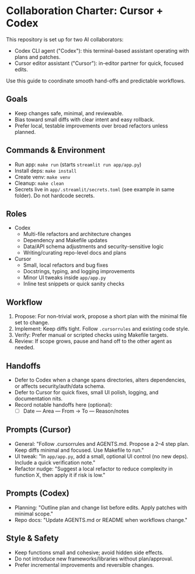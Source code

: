 # Collaboration Charter: Cursor + Codex

This repository is set up for two AI collaborators:

- Codex CLI agent ("Codex"): this terminal-based assistant operating with plans and patches.
- Cursor editor assistant ("Cursor"): in-editor partner for quick, focused edits.

Use this guide to coordinate smooth hand-offs and predictable workflows.

## Goals
- Keep changes safe, minimal, and reviewable.
- Bias toward small diffs with clear intent and easy rollback.
- Prefer local, testable improvements over broad refactors unless planned.

## Commands & Environment
- Run app: `make run` (starts `streamlit run app/app.py`)
- Install deps: `make install`
- Create venv: `make venv`
- Cleanup: `make clean`
- Secrets live in `app/.streamlit/secrets.toml` (see example in same folder). Do not hardcode secrets.

## Roles
- Codex
  - Multi-file refactors and architecture changes
  - Dependency and Makefile updates
  - Data/API schema adjustments and security-sensitive logic
  - Writing/curating repo-level docs and plans
- Cursor
  - Small, local refactors and bug fixes
  - Docstrings, typing, and logging improvements
  - Minor UI tweaks inside `app/app.py`
  - Inline test snippets or quick sanity checks

## Workflow
1. Propose: For non-trivial work, propose a short plan with the minimal file set to change.
2. Implement: Keep diffs tight. Follow `.cursorrules` and existing code style.
3. Verify: Prefer manual or scripted checks using Makefile targets.
4. Review: If scope grows, pause and hand off to the other agent as needed.

## Handoffs
- Defer to Codex when a change spans directories, alters dependencies, or affects security/auth/data schema.
- Defer to Cursor for quick fixes, small UI polish, logging, and documentation nits.
- Record notable handoffs here (optional):
  - [ ] Date — Area — From → To — Reason/notes

## Prompts (Cursor)
- General: "Follow .cursorrules and AGENTS.md. Propose a 2–4 step plan. Keep diffs minimal and focused. Use Makefile to run."
- UI tweak: "In `app/app.py`, add a small, optional UI control (no new deps). Include a quick verification note."
- Refactor nudge: "Suggest a local refactor to reduce complexity in function X, then apply it if risk is low."

## Prompts (Codex)
- Planning: "Outline plan and change list before edits. Apply patches with minimal scope."
- Repo docs: "Update AGENTS.md or README when workflows change."

## Style & Safety
- Keep functions small and cohesive; avoid hidden side effects.
- Do not introduce new frameworks/libraries without plan/approval.
- Prefer incremental improvements and reversible changes.

